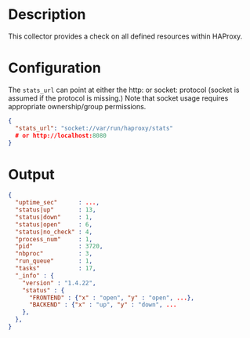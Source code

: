 # Description

This collector provides a check on all defined resources within HAProxy. 

# Configuration

The `stats_url` can point at either the http: or socket: protocol
(socket is assumed if the protocol is missing.)  Note that socket usage
requires appropriate ownership/group permissions.

```json
{
  "stats_url": "socket://var/run/haproxy/stats"
  # or http://localhost:8080
}
```

# Output

```json
{
  "uptime_sec"      : ...,
  "status|up"       : 13,
  "status|down"     : 1,
  "status|open"     : 6,
  "status|no_check" : 4,
  "process_num"     : 1,
  "pid"             : 3720,
  "nbproc"          : 3,
  "run_queue"       : 1,
  "tasks"           : 17,
  "_info" : {
    "version" : "1.4.22",
    "status" : {
      "FRONTEND" : {"x" : "open", "y" : "open", ...},
      "BACKEND" : {"x" : "up", "y" : "down", ...
    },
  },
}
```
